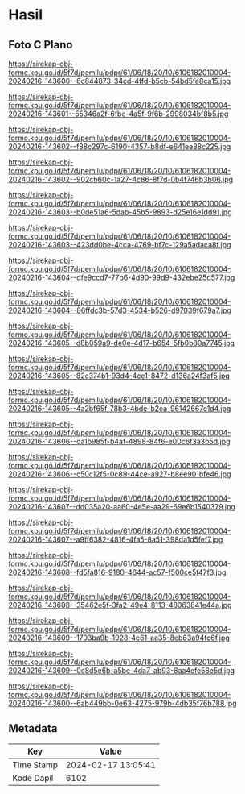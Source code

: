 # Hasil

## Foto C Plano

https://sirekap-obj-formc.kpu.go.id/5f7d/pemilu/pdpr/61/06/18/20/10/6106182010004-20240216-143600--6c844873-34cd-4ffd-b5cb-54bd5fe8ca15.jpg

https://sirekap-obj-formc.kpu.go.id/5f7d/pemilu/pdpr/61/06/18/20/10/6106182010004-20240216-143601--55346a2f-6fbe-4a5f-9f6b-2998034bf8b5.jpg

https://sirekap-obj-formc.kpu.go.id/5f7d/pemilu/pdpr/61/06/18/20/10/6106182010004-20240216-143602--f88c297c-6190-4357-b8df-e641ee88c225.jpg

https://sirekap-obj-formc.kpu.go.id/5f7d/pemilu/pdpr/61/06/18/20/10/6106182010004-20240216-143602--902cb60c-1a27-4c86-8f7d-0b4f746b3b06.jpg

https://sirekap-obj-formc.kpu.go.id/5f7d/pemilu/pdpr/61/06/18/20/10/6106182010004-20240216-143603--b0de51a6-5dab-45b5-9893-d25e16e1dd91.jpg

https://sirekap-obj-formc.kpu.go.id/5f7d/pemilu/pdpr/61/06/18/20/10/6106182010004-20240216-143603--423dd0be-4cca-4769-bf7c-129a5adaca8f.jpg

https://sirekap-obj-formc.kpu.go.id/5f7d/pemilu/pdpr/61/06/18/20/10/6106182010004-20240216-143604--dfe9ccd7-77b6-4d90-99d9-432ebe25d577.jpg

https://sirekap-obj-formc.kpu.go.id/5f7d/pemilu/pdpr/61/06/18/20/10/6106182010004-20240216-143604--86ffdc3b-57d3-4534-b526-d97039f679a7.jpg

https://sirekap-obj-formc.kpu.go.id/5f7d/pemilu/pdpr/61/06/18/20/10/6106182010004-20240216-143605--d8b059a9-de0e-4d17-b654-5fb0b80a7745.jpg

https://sirekap-obj-formc.kpu.go.id/5f7d/pemilu/pdpr/61/06/18/20/10/6106182010004-20240216-143605--82c374b1-93d4-4ee1-8472-d136a24f3af5.jpg

https://sirekap-obj-formc.kpu.go.id/5f7d/pemilu/pdpr/61/06/18/20/10/6106182010004-20240216-143605--4a2bf65f-78b3-4bde-b2ca-96142667e1d4.jpg

https://sirekap-obj-formc.kpu.go.id/5f7d/pemilu/pdpr/61/06/18/20/10/6106182010004-20240216-143606--da1b985f-b4af-4898-84f6-e00c6f3a3b5d.jpg

https://sirekap-obj-formc.kpu.go.id/5f7d/pemilu/pdpr/61/06/18/20/10/6106182010004-20240216-143606--c50c12f5-0c89-44ce-a927-b8ee901bfe46.jpg

https://sirekap-obj-formc.kpu.go.id/5f7d/pemilu/pdpr/61/06/18/20/10/6106182010004-20240216-143607--dd035a20-aa60-4e5e-aa29-69e6b1540379.jpg

https://sirekap-obj-formc.kpu.go.id/5f7d/pemilu/pdpr/61/06/18/20/10/6106182010004-20240216-143607--a9ff6382-4816-4fa5-8a51-398da1d5fef7.jpg

https://sirekap-obj-formc.kpu.go.id/5f7d/pemilu/pdpr/61/06/18/20/10/6106182010004-20240216-143608--fd5fa816-9180-4644-ac57-f500ce5f47f3.jpg

https://sirekap-obj-formc.kpu.go.id/5f7d/pemilu/pdpr/61/06/18/20/10/6106182010004-20240216-143608--35462e5f-3fa2-49e4-8113-48063841e44a.jpg

https://sirekap-obj-formc.kpu.go.id/5f7d/pemilu/pdpr/61/06/18/20/10/6106182010004-20240216-143609--1703ba9b-1928-4e61-aa35-8eb63a94fc6f.jpg

https://sirekap-obj-formc.kpu.go.id/5f7d/pemilu/pdpr/61/06/18/20/10/6106182010004-20240216-143609--0c8d5e6b-a5be-4da7-ab93-8aa4efe58e5d.jpg

https://sirekap-obj-formc.kpu.go.id/5f7d/pemilu/pdpr/61/06/18/20/10/6106182010004-20240216-143600--6ab449bb-0e63-4275-979b-4db35f76b788.jpg


## Metadata

| Key        | Value               |
| ---------- | ------------------- |
| Time Stamp | 2024-02-17 13:05:41 |
| Kode Dapil | 6102                |



